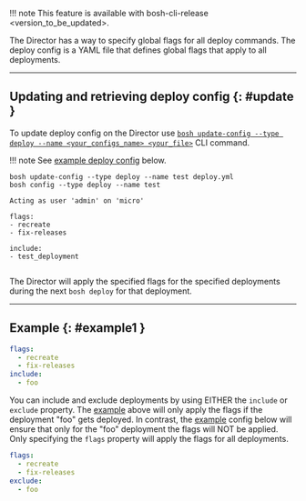 !!! note
    This feature is available with bosh-cli-release <version_to_be_updated>.

The Director has a way to specify global flags for all deploy commands. The deploy config is a YAML file that defines global flags that apply to all deployments.

---
## Updating and retrieving deploy config {: #update }

To update deploy config on the Director use [`bosh update-config --type deploy --name <your_configs_name> <your_file>`](cli-v2.md#update-config) CLI command.

!!! note
    See [example deploy config](#example1) below.

```shell
bosh update-config --type deploy --name test deploy.yml
bosh config --type deploy --name test
```

```text
Acting as user 'admin' on 'micro'

flags:
- recreate
- fix-releases

include:
- test_deployment


```

The Director will apply the specified flags for the specified deployments during the next `bosh deploy` for that deployment.

---
## Example {: #example1 }

```yaml
flags:
  - recreate
  - fix-releases
include:
  - foo
```

You can include and exclude deployments by using EITHER the `include` or `exclude` property. The [example](#example1) above will only apply the flags if the deployment "foo" gets deployed. 
In contrast, the [example](#example2) config below will ensure that only for the "foo" deployment the flags will NOT be applied. Only specifying the `flags` property will apply the flags for all deployments.


```yaml
flags:
  - recreate
  - fix-releases
exclude:
  - foo
```
